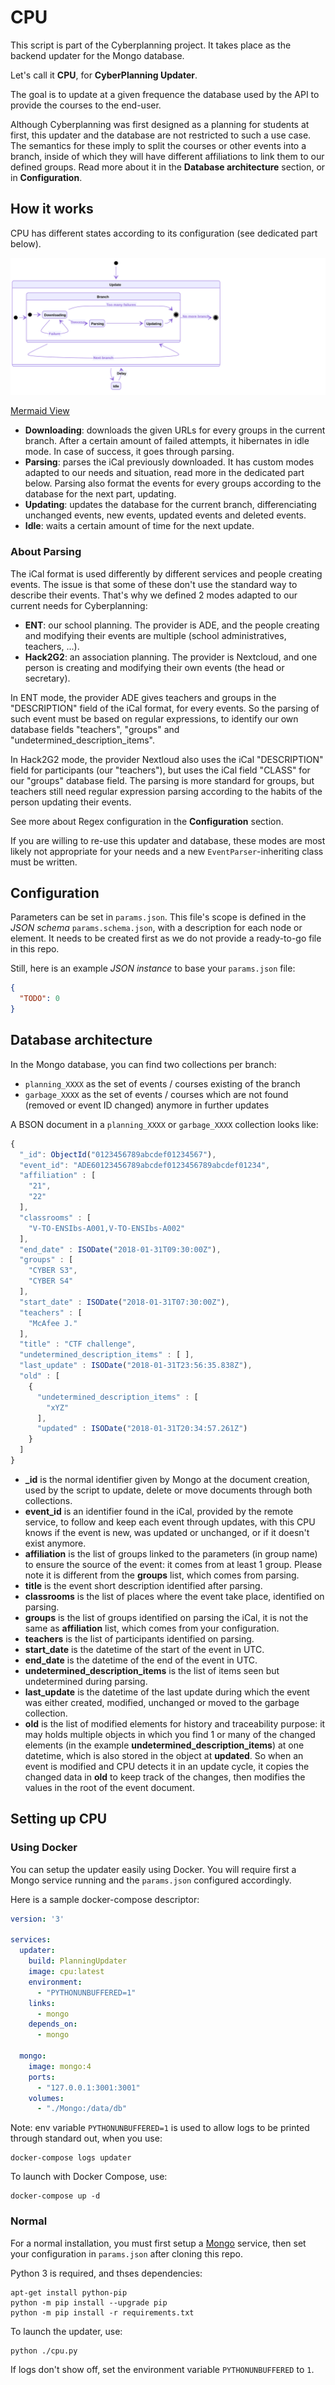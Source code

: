 # CPU

This script is part of the Cyberplanning project. It takes place as the backend updater for the Mongo database.

Let's call it **CPU**, for **CyberPlanning Updater**.

The goal is to update at a given frequence the database used by the API to provide the courses to the end-user.

Although Cyberplanning was first designed as a planning for students at first, this updater and the database are not restricted to such a use case. The semantics for these imply to split the courses or other events into a branch, inside of which they will have different affiliations to link them to our defined groups. Read more about it in the **Database architecture** section, or in **Configuration**.

## How it works

CPU has different states according to its configuration (see dedicated part below).

<img src="./docs/img/cpu-states.svg" alt="./docs/img/cpu-states.svg">

[Mermaid View](https://mermaidjs.github.io/mermaid-live-editor/#/view/eyJjb2RlIjoic3RhdGVEaWFncmFtXG5zdGF0ZSBVcGRhdGUge1xuc3RhdGUgQnJhbmNoIHtcblsqXSAtLT4gRG93bmxvYWRpbmdcbkRvd25sb2FkaW5nIC0tPiBEb3dubG9hZGluZyA6IEZhaWx1cmVcbkRvd25sb2FkaW5nIC0tPiBbKl0gOiBUb28gbWFueSBmYWlsdXJlc1xuRG93bmxvYWRpbmcgLS0-IFBhcnNpbmcgOiBTdWNjZXNzXG5QYXJzaW5nIC0tPiBVcGRhdGluZ1xuVXBkYXRpbmcgLS0-IFsqXVxufVxuWypdIC0tPiBCcmFuY2hcbkJyYW5jaCAtLT4gQnJhbmNoOiBOZXh0IGJyYW5jaFxuQnJhbmNoIC0tPiBbKl0gOiBObyBtb3JlIGJyYW5jaFxufVxuWypdIC0tPiBVcGRhdGVcblVwZGF0ZSAtLT4gSWRsZVxuSWRsZSAtLT4gVXBkYXRlOiBEZWxheSIsIm1lcm1haWQiOnsidGhlbWUiOiJkZWZhdWx0In19)

- **Downloading**: downloads the given URLs for every groups in the current branch. After a certain amount of failed attempts, it hibernates in idle mode. In case of success, it goes through parsing.
- **Parsing**: parses the iCal previously downloaded. It has custom modes adapted to our needs and situation, read more in the dedicated part below. Parsing also format the events for every groups according to the database for the next part, updating.
- **Updating**: updates the database for the current branch, differenciating unchanged events, new events, updated events and deleted events.
- **Idle**: waits a certain amount of time for the next update.

### About Parsing

The iCal format is used differently by different services and people creating events. The issue is that some of these don't use the standard way to describe their events. That's why we defined 2 modes adapted to our current needs for Cyberplanning:

- **ENT**: our school planning. The provider is ADE, and the people creating and modifying their events are multiple (school administratives, teachers, ...).
- **Hack2G2**: an association planning. The provider is Nextcloud, and one person is creating and modifying their own events (the head or secretary).

In ENT mode, the provider ADE gives teachers and groups in the "DESCRIPTION" field of the iCal format, for every events. So the parsing of such event must be based on regular expressions, to identify our own database fields "teachers", "groups" and "undetermined_description_items".

In Hack2G2 mode, the provider Nextloud also uses the iCal "DESCRIPTION" field for participants (our "teachers"), but uses the iCal field "CLASS" for our "groups" database field. The parsing is more standard for groups, but teachers still need regular expression parsing according to the habits of the person updating their events.

See more about Regex configuration in the **Configuration** section.

If you are willing to re-use this updater and database, these modes are most likely not appropriate for your needs and a new `EventParser`-inheriting class must be written.

## Configuration

Parameters can be set in `params.json`. This file's scope is defined in the *JSON schema* `params.schema.json`, with a description for each node or element. It needs to be created first as we do not provide a ready-to-go file in this repo.

Still, here is an example *JSON instance* to base your `params.json` file:

```json
{
  "TODO": 0
}
```

## Database architecture

In the Mongo database, you can find two collections per branch:
- `planning_XXXX` as the set of events / courses existing of the branch
- `garbage_XXXX` as the set of events / courses which are not found (removed or event ID changed) anymore in further updates

A BSON document in a `planning_XXXX` or `garbage_XXXX` collection looks like:

```js
{
  "_id": ObjectId("0123456789abcdef01234567"),
  "event_id": "ADE60123456789abcdef0123456789abcdef01234",
  "affiliation" : [
    "21",
    "22"
  ],
  "classrooms" : [
    "V-TO-ENSIbs-A001,V-TO-ENSIbs-A002"
  ],
  "end_date" : ISODate("2018-01-31T09:30:00Z"),
  "groups" : [
    "CYBER S3",
    "CYBER S4"
  ],
  "start_date" : ISODate("2018-01-31T07:30:00Z"),
  "teachers" : [
    "McAfee J."
  ],
  "title" : "CTF challenge",
  "undetermined_description_items" : [ ],
  "last_update" : ISODate("2018-01-31T23:56:35.838Z"),
  "old" : [
    {
      "undetermined_description_items" : [
        "xYZ"
      ],
      "updated" : ISODate("2018-01-31T20:34:57.261Z")
    }
  ]
}
```

- **\_id** is the normal identifier given by Mongo at the document creation, used by the script to update, delete or move documents through both collections.
- **event_id** is an identifier found in the iCal, provided by the remote service, to follow and keep each event through updates, with this CPU knows if the event is new, was updated or unchanged, or if it doesn't exist anymore.
- **affiliation** is the list of groups linked to the parameters (in group name) to ensure the source of the event: it comes from at least 1 group. Please note it is different from the **groups** list, which comes from parsing.
- **title** is the event short description identified after parsing.
- **classrooms** is the list of places where the event take place, identified on parsing.
- **groups** is the list of groups identified on parsing the iCal, it is not the same as **affiliation** list, which comes from your configuration.
- **teachers** is the list of participants identified on parsing.
- **start_date** is the datetime of the start of the event in UTC.
- **end_date** is the datetime of the end of the event in UTC.
- **undetermined_description_items** is the list of items seen but undetermined during parsing.
- **last_update** is the datetime of the last update during which the event was either created, modified, unchanged or moved to the garbage collection.
- **old** is the list of modified elements for history and traceability purpose: it may holds multiple objects in which you find 1 or many of the changed elements (in the example **undetermined_description_items**) at one datetime, which is also stored in the object at **updated**. So when an event is modified and CPU detects it in an update cycle, it copies the changed data in **old** to keep track of the changes, then modifies the values in the root of the event document.

## Setting up CPU

### Using Docker

You can setup the updater easily using Docker. You will require first a Mongo service running and the `params.json` configured accordingly.

Here is a sample docker-compose descriptor:

```yml
version: '3'

services:
  updater:
    build: PlanningUpdater
    image: cpu:latest
    environment:
      - "PYTHONUNBUFFERED=1"
    links:
      - mongo
    depends_on:
      - mongo

  mongo:
    image: mongo:4
    ports:
      - "127.0.0.1:3001:3001"
    volumes:
      - "./Mongo:/data/db"
```

Note: env variable `PYTHONUNBUFFERED=1` is used to allow logs to be printed through standard out, when you use:

```shell
docker-compose logs updater
```

To launch with Docker Compose, use:

```shell
docker-compose up -d
```

### Normal

For a normal installation, you must first setup a [Mongo](https://resources.mongodb.com/getting-started-with-mongodb) service, then set your configuration in `params.json` after cloning this repo.

Python 3 is required, and thses dependencies:

```shell
apt-get install python-pip
python -m pip install --upgrade pip
python -m pip install -r requirements.txt
```

To launch the updater, use:

```
python ./cpu.py
```

If logs don't show off, set the environment variable `PYTHONUNBUFFERED` to `1`.
